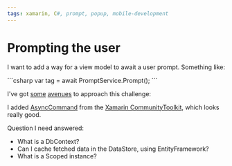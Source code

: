 ```yaml
---
tags: xamarin, C#, prompt, popup, mobile-development
---
```


# Prompting the user

I want to add a way for a view model to await a user prompt. Something like:

´´´csharp
var tag = await PromptService.Prompt<ITagViewModel>();
´´´

I've got [some](https://github.com/HoussemDellai/Xamarin-Forms-Popup-Demo) [avenues](https://docs.microsoft.com/en-us/xamarin/xamarin-forms/user-interface/pop-ups) to approach this challenge:

I added [AsyncCommand](https://docs.microsoft.com/en-gb/xamarin/community-toolkit/objectmodel/asynccommand?WT.mc_id=mobile-13724-bramin) from the [Xamarin CommunityToolkit](https://github.com/xamarin/XamarinCommunityToolkit?WT.mc_id=xamarin-c9-jamont), which looks really good.

Question I need answered:

- What is a DbContext?
- Can I cache fetched data in the DataStore, using EntityFramework?
- What is a Scoped instance?
